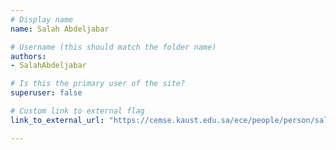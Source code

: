 ```yaml
---
# Display name
name: Salah Abdeljabar

# Username (this should match the folder name)
authors:
- SalahAbdeljabar

# Is this the primary user of the site?
superuser: false

# Custom link to external flag
link_to_external_url: "https://cemse.kaust.edu.sa/ece/people/person/salah-abdeljabar"

---
```

